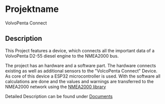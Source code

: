 # Projektname

VolvoPenta Connect

## Description

This Project features a device, which connects all the important data of a
VolvoPenta D2-55 diesel engine to the NMEA2000 bus.

The project has an hardware and a software part. The hardware connects existing
as well as additional sensors to the "VolcoPenta Connect" Device. As core of
this device a ESP32 microcontroller is used. With the software
all calculations are done and the values and warnings are transferred to the
NMEA2000 network using the [NMEA2000 library](https://github.com/ttlappalainen/NMEA2000)

Detailed Description can be found under [Documents](....)
